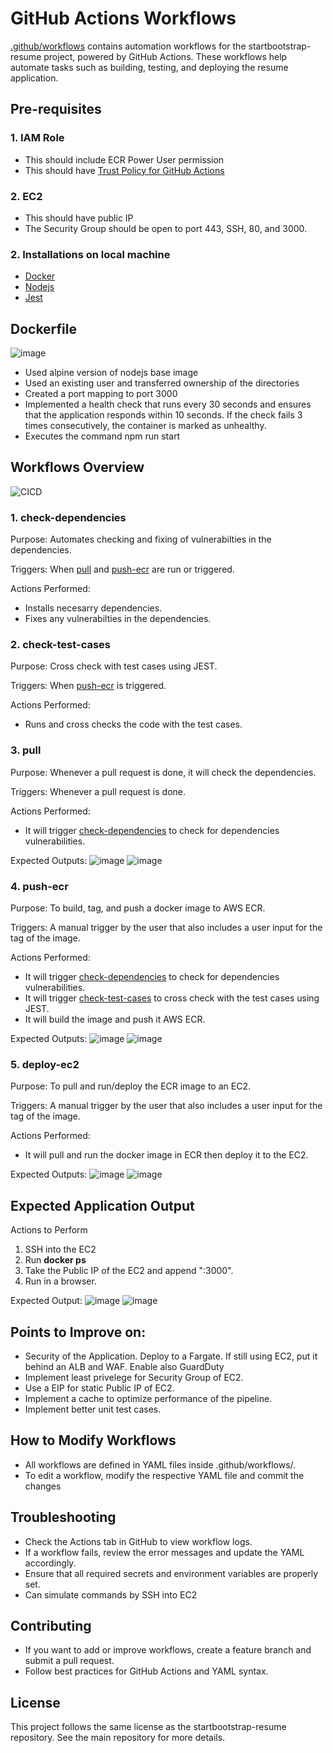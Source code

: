 # GitHub Actions Workflows

[.github/workflows](https://github.com/iorikaze/startbootstrap-resume/tree/master/.github/workflows) contains automation workflows for the startbootstrap-resume project, powered by GitHub Actions. These workflows help automate tasks such as building, testing, and deploying the resume application.

## Pre-requisites

### 1. IAM Role
- This should include ECR Power User permission
- This should have [Trust Policy for GitHub Actions](https://aws.amazon.com/blogs/security/use-iam-roles-to-connect-github-actions-to-actions-in-aws/)

### 2. EC2
- This should have public IP
- The Security Group should be open to port 443, SSH, 80, and 3000.

### 2. Installations on local machine
- [Docker](https://docs.docker.com/desktop/setup/install/windows-install/)
- [Nodejs](https://nodejs.org/en/download)
- [Jest](https://jestjs.io/docs/getting-started)

## Dockerfile
![image](https://github.com/user-attachments/assets/992027bd-6381-45dd-83ea-e8d80cf6a708)
- Used alpine version of nodejs base image
- Used an existing user and transferred ownership of the directories
- Created a port mapping to port 3000
- Implemented a health check that runs every 30 seconds and ensures that the application responds within 10 seconds. If the check fails 3 times consecutively, the container is marked as unhealthy.
- Executes the command npm run start

## Workflows Overview
![CICD](https://github.com/user-attachments/assets/64dde08d-48e3-4715-ac00-a98b89932132)

### 1. check-dependencies

Purpose: Automates checking and fixing of vulnerabilties in the dependencies.

Triggers:
When [pull](https://github.com/iorikaze/startbootstrap-resume/blob/master/.github/workflows/pull.yaml) and [push-ecr](https://github.com/iorikaze/startbootstrap-resume/blob/master/.github/workflows/push-ecr.yaml) are run or triggered.

Actions Performed:
- Installs necesarry dependencies.
- Fixes any vulnerabilties in the dependencies.

### 2. check-test-cases

Purpose: Cross check with test cases using JEST.

Triggers:
When [push-ecr](https://github.com/iorikaze/startbootstrap-resume/blob/master/.github/workflows/push-ecr.yaml) is triggered.

Actions Performed:
- Runs and cross checks the code with the test cases.

### 3. pull

Purpose: Whenever a pull request is done, it will check the dependencies.

Triggers:
Whenever a pull request is done.

Actions Performed:
- It will trigger [check-dependencies](https://github.com/iorikaze/startbootstrap-resume/blob/master/.github/workflows/check-dependencies.yaml) to check for dependencies vulnerabilities.

Expected Outputs:
![image](https://github.com/user-attachments/assets/3bdf71d5-7784-4c12-bd52-b481e7302071)
![image](https://github.com/user-attachments/assets/fae08b4f-03c2-4478-8717-52d6aefa40ce)

### 4. push-ecr

Purpose: To build, tag, and push a docker image to AWS ECR.

Triggers:
A manual trigger by the user that also includes a user input for the tag of the image.

Actions Performed:
- It will trigger [check-dependencies](https://github.com/iorikaze/startbootstrap-resume/blob/master/.github/workflows/check-dependencies.yaml) to check for dependencies vulnerabilities.
- It will trigger [check-test-cases](https://github.com/iorikaze/startbootstrap-resume/blob/master/.github/workflows/check-test-cases.yaml) to cross check with the test cases using JEST.
- It will build the image and push it AWS ECR.

Expected Outputs:
![image](https://github.com/user-attachments/assets/3e79ae91-f162-4480-a030-7a34a46e26dc)
![image](https://github.com/user-attachments/assets/8ea8e3ee-c06d-45b1-9e54-75519d18e580)


### 5. deploy-ec2

Purpose: To pull and run/deploy the ECR image to an EC2.

Triggers:
A manual trigger by the user that also includes a user input for the tag of the image.

Actions Performed:
- It will pull and run the docker image in ECR then deploy it to the EC2.

Expected Outputs:
![image](https://github.com/user-attachments/assets/41dbf4f5-98bd-43e5-bafc-f77fb0556ae2)
![image](https://github.com/user-attachments/assets/1975b2c1-5940-4353-9141-54bdfad52d44)

## Expected Application Output

Actions to Perform
1. SSH into the EC2
2. Run **docker ps**
3. Take the Public IP of the EC2 and append ":3000".
4. Run in a browser.

Expected Output:
![image](https://github.com/user-attachments/assets/4c796489-67f1-43c9-aaf3-cd01ad82acf3)
![image](https://github.com/user-attachments/assets/51924645-44c2-41bc-9e91-2ae6f330212c)

## Points to Improve on:
- Security of the Application. Deploy to a Fargate. If still using EC2, put it behind an ALB and WAF. Enable also GuardDuty
- Implement least privelege for Security Group of EC2.
- Use a EIP for static Public IP of EC2.
- Implement a cache to optimize performance of the pipeline.
- Implement better unit test cases.

## How to Modify Workflows
- All workflows are defined in YAML files inside .github/workflows/.
- To edit a workflow, modify the respective YAML file and commit the changes

## Troubleshooting
- Check the Actions tab in GitHub to view workflow logs.
- If a workflow fails, review the error messages and update the YAML accordingly.
- Ensure that all required secrets and environment variables are properly set.
- Can simulate commands by SSH into EC2

## Contributing
- If you want to add or improve workflows, create a feature branch and submit a pull request.
- Follow best practices for GitHub Actions and YAML syntax.

## License
This project follows the same license as the startbootstrap-resume repository. See the main repository for more details.
